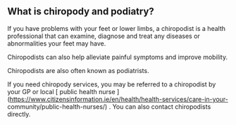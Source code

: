 ##  What is chiropody and podiatry?

If you have problems with your feet or lower limbs, a chiropodist is a health
professional that can examine, diagnose and treat any diseases or
abnormalities your feet may have.

Chiropodists can also help alleviate painful symptoms and improve mobility.

Chiropodists are also often known as podiatrists.

If you need chiropody services, you may be referred to a chiropodist by your
GP or local [ public health nurse
](https://www.citizensinformation.ie/en/health/health-services/care-in-your-
community/public-health-nurses/) . You can also contact chiropodists directly.
